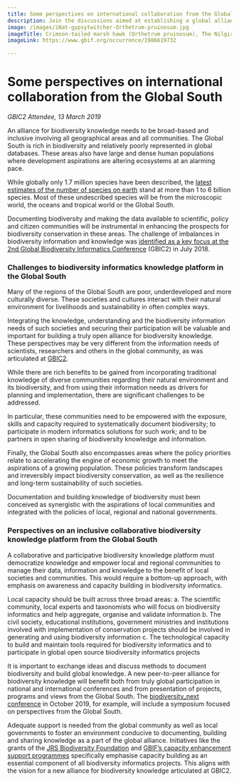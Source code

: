```yaml
---
title: Some perspectives on international collaboration from the Global South
description: Join the discussions aimed at establishing a global alliance for biodiversity knowledge
image: /images/iNat-gypsytwitcher-Orthetrum-pruinosum.jpg
imageTitle: Crimson-tailed marsh hawk (Orthetrum pruinosum), The Nilgiris, Tamil Nadu, India, 9 Jan 2019. Photo by gypsytwitgher CC BY-NC 4.0.
imageLink: https://www.gbif.org/occurrence/1986619732

---
```

# Some perspectives on international collaboration from the Global South
_GBIC2 Attendee, 13 March 2019_

An alliance for biodiversity knowledge needs to be broad-based and inclusive involving all geographical areas and all communities. The Global South is rich in biodiversity and relatively poorly represented in global databases. These areas also have large and dense human  populations where development aspirations  are altering ecosystems at an alarming pace. 

While globally only 1.7 million species have been described, the [latest estimates of the number of species on earth](https://doi.org/10.1086/693564) stand at more than 1 to 6 billion species. Most of these undescribed species will be from the microscopic world, the oceans and tropical world or the Global South. 

Documenting biodiversity and making the data available to scientific, policy and citizen  communities will be instrumental in enhancing the prospects for biodiversity conservation in these areas. The challenge of imbalances in biodiversity information and knowledge was [identified as a key focus at the 2nd Global Biodiversity Informatics Conference](https://doi.org/10.3897/BDJ.7.e33679) (GBIC2) in July 2018. 

### Challenges to biodiversity informatics knowledge platform in the Global South

Many of the regions of the Global South are poor, underdeveloped and more culturally diverse. These societies and cultures interact with their natural environment for livelihoods and sustainability in often complex ways. 

Integrating the knowledge, understanding and the biodiversity information needs of such societies and securing their participation will be valuable and important for building a truly open alliance for biodiversity knowledge. These perspectives may be very different from the information needs of scientists, researchers and others in the global community, as was articulated at [GBIC2](./en/gbic2/2018-conference). 

While there are rich benefits to be gained from incorporating traditional knowledge of diverse communities regarding their natural environment and its biodiversity, and from using their information needs as drivers for planning and implementation, there are significant challenges to be addressed. 

In particular, these communities need to be empowered with the exposure, skills and  capacity required to systematically document biodiversity; to participate in modern informatics solutions for such work; and to be partners in open sharing of biodiversity knowledge and information. 

Finally, the Global South also encompasses areas where the policy priorities relate to accelerating the engine of economic growth to meet the aspirations of a growing population. These policies transform landscapes and irreversibly impact biodiversity conservation, as well as the resilience and long-term sustainability of such societies. 

Documentation and building knowledge of biodiversity must been conceived as synergistic with the aspirations of local communities and integrated with the policies of local, regional and national governments. 

### Perspectives on an inclusive collaborative biodiversity knowledge platform from the Global South

A collaborative and participative biodiversity knowledge platform must democratize knowledge and empower local and regional communities to manage their data, information and knowledge to the benefit of local societies and communities. This would require a bottom-up approach, with emphasis on awareness and capacity building in biodiversity informatics. 

Local capacity should be built across three broad areas: 
a. The scientific community, local experts and taxonomists who will focus on biodiversity informatics and help aggregate, organise and validate information
b. The civil society, educational institutions, government ministries and institutions involved with implementation of conservation projects should be involved in generating and using biodiversity information
c. The technological capacity to build and maintain tools required for biodiversity informatics and to participate in global open source biodiversity informatics projects

It is important to exchange ideas and discuss methods to document biodiversity and build global knowledge. A new peer-to-peer alliance for biodiversity knowledge will benefit both from truly global participation in national and international conferences and from presentation of projects, programs and views from the Global South. The [biodiversity_next conference](https://biodiversitynext.org/list-of-symposia-and-workshops) in October 2019, for example, will include a symposium focused on perspectives from the Global South. 

Adequate support is needed from the global community as well as local governments to foster an environment conducive to documenting, building and sharing knowledge as a part of the global alliance. Initiatives like the grants of the [JRS Biodiversity Foundation](http://jrsbiodiversity.org) and [GBIF’s capacity enhancement support programmes](https://www.gbif.org/programme/82219/) specifically emphasise capacity building as an essential component of all biodiversity informatics projects. This aligns with the vision for a new alliance for biodiversity knowledge articulated at GBIC2. 

